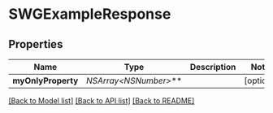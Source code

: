 # SWGExampleResponse

## Properties
Name | Type | Description | Notes
------------ | ------------- | ------------- | -------------
**myOnlyProperty** | **NSArray&lt;NSNumber*&gt;*** |  | [optional] 

[[Back to Model list]](../README.md#documentation-for-models) [[Back to API list]](../README.md#documentation-for-api-endpoints) [[Back to README]](../README.md)


